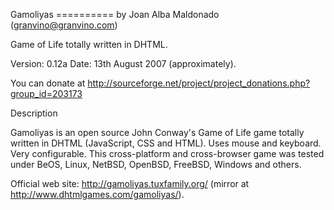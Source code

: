 Gamoliyas
========== by Joan Alba Maldonado (granvino@granvino.com)

Game of Life totally written in DHTML.

Version: 0.12a
Date: 13th August 2007 (approximately).

You can donate at http://sourceforge.net/project/project_donations.php?group_id=203173


Description

Gamoliyas is an open source John Conway's Game of Life game totally written in DHTML (JavaScript, CSS and HTML). Uses mouse and keyboard. Very configurable.
This cross-platform and cross-browser game was tested under BeOS, Linux, NetBSD, OpenBSD, FreeBSD, Windows and others.

Official web site: http://gamoliyas.tuxfamily.org/ (mirror at http://www.dhtmlgames.com/gamoliyas/).